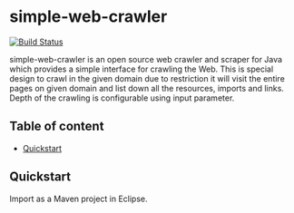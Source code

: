 # simple-web-crawler

[![Build Status](https://travis-ci.org/krishnabitmca/simple-web-crawler.svg?branch=master)](https://travis-ci.org/krishnabitmca/simple-web-crawler)

simple-web-crawler is an open source web crawler and scraper for Java which provides a simple interface for crawling the Web. This is special design to crawl in the given domain due to restriction it will visit the entire pages on given domain and list down all the resources, imports and links. Depth of the crawling is configurable using input parameter.

## Table of content

- [Quickstart](#quickstart)  




## Quickstart
Import as a Maven project in Eclipse.



